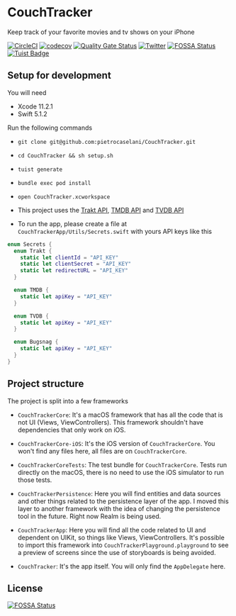 CouchTracker
===

Keep track of your favorite movies and tv shows on your iPhone

[![CircleCI](https://circleci.com/gh/pietrocaselani/CouchTracker.svg?style=svg)](https://circleci.com/gh/pietrocaselani/CouchTracker)
[![codecov](https://codecov.io/gh/pietrocaselani/CouchTracker/branch/master/graph/badge.svg)](https://codecov.io/gh/pietrocaselani/CouchTracker)
[![Quality Gate Status](https://sonarcloud.io/api/project_badges/measure?project=io.github.pietrocaselani.couchtracker&metric=alert_status)](https://sonarcloud.io/dashboard?id=io.github.pietrocaselani.couchtracker)
[![Twitter](https://img.shields.io/badge/twitter-@pietropc-red.svg?style=flat)](https://twitter.com/pietropc_)
[![FOSSA Status](https://app.fossa.io/api/projects/git%2Bgithub.com%2Fpietrocaselani%2FCouchTracker.svg?type=shield)](https://app.fossa.io/projects/git%2Bgithub.com%2Fpietrocaselani%2FCouchTracker?ref=badge_shield)
[![Tuist Badge](https://img.shields.io/badge/powered%20by-Tuist-green.svg?longCache=true)](https://github.com/tuist)

## Setup for development

You will need

* Xcode 11.2.1
* Swift 5.1.2

Run the following commands

* `git clone git@github.com:pietrocaselani/CouchTracker.git`

* `cd CouchTracker && sh setup.sh`

* `tuist generate`

* `bundle exec pod install`

* `open CouchTracker.xcworkspace`

* This project uses the [Trakt API](https://trakt.docs.apiary.io/), [TMDB API](https://developers.themoviedb.org/3/getting-started) and [TVDB API](https://api.thetvdb.com/swagger)

* To run the app, please create a file at `CouchTrackerApp/Utils/Secrets.swift` with yours API keys like this

```swift
enum Secrets {
  enum Trakt {
    static let clientId = "API_KEY"
    static let clientSecret = "API_KEY"
    static let redirectURL = "API_KEY"
  }

  enum TMDB {
    static let apiKey = "API_KEY"
  }

  enum TVDB {
    static let apiKey = "API_KEY"
  }

  enum Bugsnag {
    static let apiKey = "API_KEY"
  }
}
```

## Project structure

The project is split into a few frameworks

* `CouchTrackerCore`: It's a macOS framework that has all the code that is not UI (Views, ViewControllers). This framework shouldn't have dependencies that only work on iOS.

* `CouchTrackerCore-iOS`: It's the iOS version of `CouchTrackerCore`. You won't find any files here, all files are on `CouchTrackerCore`.

* `CouchTrackerCoreTests`: The test bundle for `CouchTrackerCore`. Tests run directly on the macOS, there is no need to use the iOS simulator to run those tests.

* `CouchTrackerPersistence`: Here you will find entities and data sources and other things related to the persistence layer of the app. I moved this layer to another framework with the idea of changing the persistence tool in the future. Right now Realm is being used.

* `CouchTrackerApp`: Here you will find all the code related to UI and dependent on UIKit, so things like Views, ViewControllers. It's possible to import this framework into `CouchTrackerPlayground.playground` to see a preview of screens since the use of storyboards is being avoided.

* `CouchTracker`: It's the app itself. You will only find the `AppDelegate` here.


## License
[![FOSSA Status](https://app.fossa.io/api/projects/git%2Bgithub.com%2Fpietrocaselani%2FCouchTracker.svg?type=large)](https://app.fossa.io/projects/git%2Bgithub.com%2Fpietrocaselani%2FCouchTracker?ref=badge_large)
